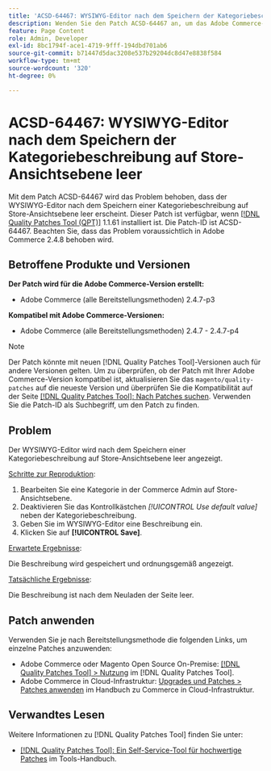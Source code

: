 ```yaml
---
title: 'ACSD-64467: WYSIWYG-Editor nach dem Speichern der Kategoriebeschreibung auf Store-Ansichtsebene leer'
description: Wenden Sie den Patch ACSD-64467 an, um das Adobe Commerce-Problem zu beheben, bei dem der WYSIWYG-Editor nach dem Speichern einer Kategoriebeschreibung auf Store-Ansichtsebene leer erscheint.
feature: Page Content
role: Admin, Developer
exl-id: 8bc1794f-ace1-4719-9fff-194dbd701ab6
source-git-commit: b71447d5dac3208e537b29204dc8d47e8838f584
workflow-type: tm+mt
source-wordcount: '320'
ht-degree: 0%

---
```


# ACSD-64467: WYSIWYG-Editor nach dem Speichern der Kategoriebeschreibung auf Store-Ansichtsebene leer

Mit dem Patch ACSD-64467 wird das Problem behoben, dass der WYSIWYG-Editor nach dem Speichern einer Kategoriebeschreibung auf Store-Ansichtsebene leer erscheint. Dieser Patch ist verfügbar, wenn [[!DNL Quality Patches Tool (QPT)]](/help/tools/quality-patches-tool/quality-patches-tool-to-self-serve-quality-patches.md) 1.1.61 installiert ist. Die Patch-ID ist ACSD-64467. Beachten Sie, dass das Problem voraussichtlich in Adobe Commerce 2.4.8 behoben wird.

## Betroffene Produkte und Versionen

**Der Patch wird für die Adobe Commerce-Version erstellt:**

* Adobe Commerce (alle Bereitstellungsmethoden) 2.4.7-p3

**Kompatibel mit Adobe Commerce-Versionen:**

* Adobe Commerce (alle Bereitstellungsmethoden) 2.4.7 - 2.4.7-p4

>[!NOTE]
>
>Der Patch könnte mit neuen [!DNL Quality Patches Tool]-Versionen auch für andere Versionen gelten. Um zu überprüfen, ob der Patch mit Ihrer Adobe Commerce-Version kompatibel ist, aktualisieren Sie das `magento/quality-patches` auf die neueste Version und überprüfen Sie die Kompatibilität auf der Seite [[!DNL Quality Patches Tool]: Nach Patches suchen](https://experienceleague.adobe.com/tools/commerce-quality-patches/index.html). Verwenden Sie die Patch-ID als Suchbegriff, um den Patch zu finden.

## Problem

Der WYSIWYG-Editor wird nach dem Speichern einer Kategoriebeschreibung auf Store-Ansichtsebene leer angezeigt.

<u>Schritte zur Reproduktion</u>:

1. Bearbeiten Sie eine Kategorie in der Commerce Admin auf Store-Ansichtsebene.
1. Deaktivieren Sie das Kontrollkästchen *[!UICONTROL Use default value]* neben der Kategoriebeschreibung.
1. Geben Sie im WYSIWYG-Editor eine Beschreibung ein.
1. Klicken Sie auf **[!UICONTROL Save]**.

<u>Erwartete Ergebnisse</u>:

Die Beschreibung wird gespeichert und ordnungsgemäß angezeigt.

<u>Tatsächliche Ergebnisse</u>:

Die Beschreibung ist nach dem Neuladen der Seite leer.

## Patch anwenden

Verwenden Sie je nach Bereitstellungsmethode die folgenden Links, um einzelne Patches anzuwenden:

* Adobe Commerce oder Magento Open Source On-Premise: [[!DNL Quality Patches Tool] > Nutzung](/help/tools/quality-patches-tool/usage.md) im [!DNL Quality Patches Tool].
* Adobe Commerce in Cloud-Infrastruktur: [Upgrades und Patches > Patches anwenden](https://experienceleague.adobe.com/docs/commerce-cloud-service/user-guide/develop/upgrade/apply-patches.html) im Handbuch zu Commerce in Cloud-Infrastruktur.

## Verwandtes Lesen

Weitere Informationen zu [!DNL Quality Patches Tool] finden Sie unter:

* [[!DNL Quality Patches Tool]: Ein Self-Service-Tool für hochwertige Patches](/help/tools/quality-patches-tool/quality-patches-tool-to-self-serve-quality-patches.md) im Tools-Handbuch.
